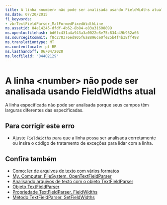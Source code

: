```yaml
---
title: A linha <number> não pode ser analisada usando FieldWidths atual
ms.date: 07/20/2015
f1_keywords:
- vbrTextFieldParser_MalFormedFixedWidthLine
ms.assetid: 84e14245-dfdf-4b62-8b84-e83a31608899
ms.openlocfilehash: bd6fc431a4a943a3a0022e8e75c834a49b952a66
ms.sourcegitcommit: f8c270376ed905f6a8896ce0fe25b4f4b38ff498
ms.translationtype: MT
ms.contentlocale: pt-BR
ms.lasthandoff: 06/04/2020
ms.locfileid: "84402129"
---
```

# <a name="line-number-cannot-be-parsed-using-the-current-fieldwidths"></a>A linha \<number> não pode ser analisada usando FieldWidths atual
A linha especificada não pode ser analisada porque seus campos têm larguras diferentes das especificadas.  
  
## <a name="to-correct-this-error"></a>Para corrigir este erro  
  
- Ajuste `FieldWidths` para que a linha possa ser analisada corretamente ou insira o código de tratamento de exceções para lidar com a linha.  
  
## <a name="see-also"></a>Confira também

- [Como: ler de arquivos de texto com vários formatos](../developing-apps/programming/drives-directories-files/how-to-read-from-text-files-with-multiple-formats.md)
- [My. Computer. FileSystem. OpenTextFieldParser](xref:Microsoft.VisualBasic.FileIO.FileSystem.OpenTextFieldParser%2A)
- [Analisando arquivos de texto com o objeto TextFieldParser](../developing-apps/programming/drives-directories-files/parsing-text-files-with-the-textfieldparser-object.md)
- [Objeto TextFieldParser](../language-reference/objects/textfieldparser-object.md)
- [Propriedade TextFieldParser. FieldWidths](xref:Microsoft.VisualBasic.FileIO.TextFieldParser.FieldWidths%2A)
- [Método TextFieldParser. SetFieldWidths](xref:Microsoft.VisualBasic.FileIO.TextFieldParser.SetFieldWidths%2A)
